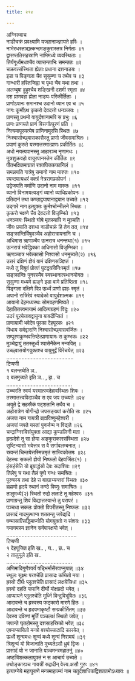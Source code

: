 ```yaml
---
title: २१४

---
```

अग्निरुवाच  
नाडीचक्रं प्रवक्ष्यामि यज्ज्ञानाज्ज्ञायते हरिः ।  
नाभेरधस्ताद्यत्कन्दमङ्कुरास्तत्र निर्गताः ॥१  
द्वासप्ततिसहस्राणि नाभिमध्ये व्यवस्थिताः ।  
तिर्यगूर्ध्वमधश्चैव व्याप्तन्ताभिः समन्ततः ॥२  
चक्रवत्संस्थिता ह्येताः प्रधाना दशनाडयः ।  
इडा च पिङ्गला चैव सुसुम्णा च तथैव च ॥३  
गान्धारी हस्तिजिह्वा च पृथा चैव यथा तथा ।  
अलम्बुषा हुहुश्चैव शङ्खिनी दशमी स्मृता ॥४  
दश प्राणवहा ह्येता नाडयः परिकीर्तिताः ।  
प्राणोऽपानः समानश्च उदानो व्यान एव च ॥५  
नागः कूर्मोऽथ कृकरो देवदत्तो धनञ्जयः ।  
प्राणस्तु प्रथमो वायुर्दशानामपि स प्रभुः ॥६  
प्राणः प्राणयते प्राणं विसर्गात्पूरणं प्रति ।  
नित्यमापूरयत्येष प्राणिनामुरसि स्थितः ॥७  
निःश्वासोच्छ्वासकासैस्तु प्राणो जीवसमाश्रितः ।  
प्रयाणं कुरुते यस्मात्तस्मात्प्राणः प्रकीर्तितः ॥८  
अधो नयत्यपानस्तु आहारञ्च नृणामधः ।  
मूत्रशुक्रवहो वायुरपानस्तेन कीर्तितः ॥९  
पीतभक्षितमाघ्रातं रक्तपित्तकफानिलं ।  
समन्नयति गात्रेषु समानो नाम मारुतः ॥१०  
स्पन्दयत्यधरं वक्त्रं नेत्ररागप्रकोपनं ।  
उद्वेजयति मर्माणि उदानो नाम मारुतः ॥११  
व्यानो विनामयत्यङ्गं व्यानो व्याधिप्रकोपनः ।  
प्रतिदानं तथा कण्ठाद्व्यापानाद्व्यान उच्यते ॥१२  
उद्गारे नाग इत्युक्तः कूर्मश्चोन्मीलने स्थितः ।  
कृकरो भक्षणे चैव देवदत्तो विजृम्भिते ॥१३  
धनञ्जयः स्थितो घोषे मृतस्यापि न मुञ्चति ।  
जीवः प्रयाति दशधा नाडीचक्रं हि तेन तत् ॥१४  
सङ्क्रान्तिर्विषुवञ्चैव अहोरात्रायनानि च ।  
अधिमास ऋणञ्चैव ऊनरात्र धनन्तथा(१) ॥१५  
ऊनरात्रं भवेद्धिक्का अधिमासो विजृम्भिका ।  
ऋणञ्चात्र भवेत्कासो निश्वासो धनमुच्यते(२) ॥१६  
उत्तरं दक्षिणं ज्ञेयं वामं दक्षिणसञ्ज्ञितं ।  
मध्ये तु विषुवं प्रोक्तं पुटद्वयविनिःस्मृतं ॥१७  
सङ्क्रान्तिः पुनरस्यैव स्वस्थानात्स्थानयोगतः ।  
सुसुम्णा मध्यमे ह्यङ्गे इडा वामे प्रतिष्ठिता ॥१८  
पिङ्गला दक्षिणे विप्र ऊर्ध्वं प्राणो ह्यहः स्मृतं ।  
अपानो रात्रिरेवं स्यादेको वायुर्दशात्मकः ॥१९  
आयामो देहमध्यस्थः सोमग्रहणमिष्यते ।  
देहातितत्त्वमायामं आदित्यग्रहणं विदुः ॥२०  
उदरं पूरयेत्तावद्वायुना यावदीप्सितं ।  
प्राणायामी भवेदेष पूरका देहपूरकः ॥२१  
पिधाय सर्वद्वाराणि निश्वासोच्छ्वासवर्जितः ।  
सम्पूरणकुम्भवत्तिष्ठेत्प्राणायामः स कुम्भकः ॥२२  
मुञ्चेद्वायुं ततस्तूर्ध्वं श्वासेनैकेन मन्त्रवित् ।  
उच्छ्वासयोगयुक्तश्च वायुमूर्द्वं विरेचयेत् ॥२३  
............................................  
टिप्पणी  
१ बलन्तथेति ञ..  
२ बलमुच्यते इति ञ.. , झ.. च  
...........................................  
उच्चरति स्वयं यस्मात्स्वदेहावस्थितः शिवः ।  
तस्मात्तत्त्वविदाञ्चैव स एव जप उच्च्यते ॥२४  
अयुते द्वे सहस्रैकं षट्शतानि तथैव च ।  
अहोरात्रेण योगीन्द्रो जपसङ्ख्यां करोति सः ॥२५  
अजपा नाम गायत्री ब्रह्मविष्णुमहेश्वरी ।  
अजपां जपते यस्तां पुनर्जन्म न विद्यते ॥२६  
चन्द्राग्निरविसंयुक्ता आद्या कुण्डलिनी मता ।  
हृत्प्रदेशे तु सा ज्ञेया अङ्कुराकारसंस्थिता ॥२७  
सृष्टिन्यासो भवेत्तत्र स वै सर्गावलम्बनात् ।  
स्रवन्तं चिन्तयेत्तस्मिन्नमृतं सात्त्विकोत्तमः ॥२८  
देहस्थः सकलो ज्ञेयो निष्फलो देहवर्जितः(१) ।  
हंसहंसेति यो ब्रूयाद्धंसो देवः सदाशिवः ॥२९  
तिलेषु च यथा तैलं पुष्पे गन्धः समश्रितः ।  
पुरुषस्य तथा देहे स वाह्याभ्यन्तरां स्थितः ॥३०  
ब्रह्मणो हृदये स्थानं कण्ठे विष्णुः समाश्रितः ।  
तालुमध्ये(२) स्थितो रुद्रो ललाटे तु महेश्वरः ॥३१  
प्राणाग्रन्तु शिवं विद्यात्तस्यान्ते तु परापरं ।  
पञ्चधा सकलः प्रोक्तो विपरीतस्तु निष्फलः ॥३२  
प्रासादं नादमुत्थाप्य शततन्तु जपेद्यदि ।  
षण्मासात्सिद्धिमाप्नोति योगयुक्तो न संशयः ॥३३  
गमागमस्य ज्ञानेन सर्वपापक्षयो भवेत् ।  
..............................................  
टिप्पणी  
१ देहपूजित इति ख.. , घ.. , छ.. च  
२ तालुमूले इति ख..  
...........................................  
अणिमादिगुणैश्वर्यं षड्भिर्मासैरवाप्नुयात् ॥३४  
स्थूलः सूक्ष्मः परश्चेति प्रासादः कथितो मया ।  
ह्रस्वो दीर्घः प्लुतश्चेति प्रासादं लक्षयेत्त्रिधा ॥३५  
ह्रस्वो दहति पापानि दीर्घो मोक्षप्रदो भवेत् ।  
आप्यायने प्लुतश्चेति मूर्ध्नि विन्दुविभूषितः ॥३६  
आदावन्ते च ह्रस्वस्य फट्कारो मारणे हितः ।  
आदावन्ते च हृदयमाकृष्टौ सम्प्रकीर्तितम् ॥३७  
देवस्य दक्षिणां मूर्तिं पञ्चलक्षं स्थितो जपेत् ।  
जपान्ते घृतहोमस्तु दशसाहस्रिको भवेत् ॥३८  
एवमाप्यायितो मन्त्रो वश्योच्चाटादि कारयेत् ।  
ऊर्ध्वे शून्यमधः शून्यं मध्ये शून्यं निरामयं ॥३९  
त्रिशून्यं यो विजानाति मुच्यतेऽसौ ध्रुवं द्विजः ।  
प्रासादं यो न जानाति पञ्चमन्त्रमहातनुं ॥४०  
अष्टत्रिंशत्कलायुक्तं न स आचार्य उच्यते ।  
तथोङ्कारञ्च गायत्रीं रुद्रादीन् वेत्त्य.असौ गुरुः ॥४१  
इत्याग्नेये महापुराणे मन्त्रमाहात्म्यं नाम चतुर्दशाधिकद्विशततमोऽध्यायः ॥
